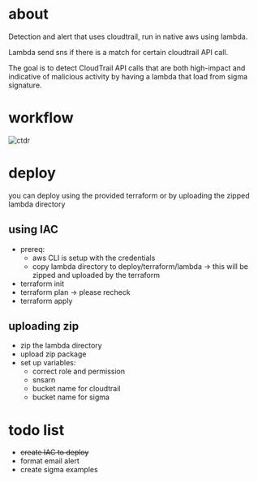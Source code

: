 # about

Detection and alert that uses cloudtrail, run in native aws using lambda.

Lambda send sns if there is a match for certain cloudtrail API call.

The goal is to detect CloudTrail API calls that are both high-impact and indicative of malicious activity by having a lambda that load from sigma signature. 

# workflow

![ctdr](assets/img/CTDR.drawio.png)

# deploy
you can deploy using the provided terraform or by uploading the zipped lambda directory
## using IAC
- prereq:
    - aws CLI is setup with the credentials
    - copy lambda directory to deploy/terraform/lambda -> this will be zipped and uploaded by the terraform
- terraform init
- terraform plan -> please recheck 
- terraform apply

## uploading zip
- zip the lambda directory
- upload zip package
- set up variables:
    - correct role and permission
    - snsarn
    - bucket name for cloudtrail
    - bucket name for sigma

# todo list 

- ~~create IAC to deploy~~
- format email alert
- create sigma examples